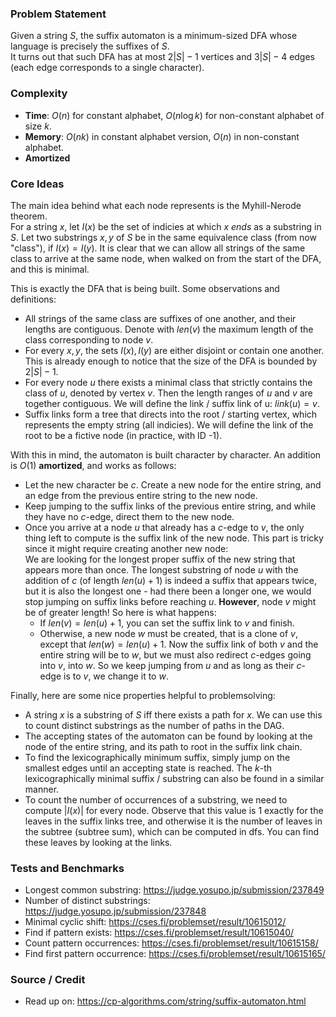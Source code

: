 ### Problem Statement
Given a string $S$, the suffix automaton is a minimum-sized DFA whose language is precisely the suffixes of $S$.<br>
It turns out that such DFA has at most $2|S| - 1$ vertices and $3|S| - 4$ edges (each edge corresponds to a single character).

### Complexity
- **Time**: $O(n)$ for constant alphabet, $O(n \log k)$ for non-constant alphabet of size $k$.
- **Memory**: $O(nk)$ in constant alphabet version, $O(n)$ in non-constant alphabet.
- **Amortized**

### Core Ideas
The main idea behind what each node represents is the Myhill-Nerode theorem.<br>
For a string $x$, let $I(x)$ be the set of indicies at which $x$ *ends* as a substring in $S$. Let two substrings $x, y$ of $S$ be in the same equivalence class (from now "class"), if $I(x) = I(y)$. It is clear that we can allow all strings of the same class to arrive at the same node, when walked on from the start of the DFA, and this is minimal.

This is exactly the DFA that is being built. Some observations and definitions:
- All strings of the same class are suffixes of one another, and their lengths are contiguous. Denote with $len(v)$ the maximum length of the class corresponding to node $v$.
- For every $x, y$, the sets $I(x), I(y)$ are either disjoint or contain one another. This is already enough to notice that the size of the DFA is bounded by $2|S| - 1$.
- For every node $u$ there exists a minimal class that strictly contains the class of $u$, denoted by vertex $v$. Then the length ranges of $u$ and $v$ are together contiguous. We will define the link / suffix link of u: $link(u) = v$.
- Suffix links form a tree that directs into the root / starting vertex, which represents the empty string (all indicies). We will define the link of the root to be a fictive node (in practice, with ID -1).

With this in mind, the automaton is built character by character. An addition is $O(1)$ **amortized**, and works as follows:
- Let the new character be $c$. Create a new node for the entire string, and an edge from the previous entire string to the new node.
- Keep jumping to the suffix links of the previous entire string, and while they have no $c$-edge, direct them to the new node.
- Once you arrive at a node $u$ that already has a $c$-edge to $v$, the only thing left to compute is the suffix link of the new node. This part is tricky since it might require creating another new node:<br>
We are looking for the longest proper suffix of the new string that appears more than once. The longest substring of node $u$ with the addition of $c$ (of length $len(u) + 1$) is indeed a suffix that appears twice, but it is also the longest one - had there been a longer one, we would stop jumping on suffix links before reaching $u$. **However**, node $v$ might be of greater length! So here is what happens:
  - If $len(v) = len(u) + 1$, you can set the suffix link to $v$ and finish.
  - Otherwise, a new node $w$ must be created, that is a clone of $v$, except that $len(w) = len(u) + 1$. Now the suffix link of both $v$ and the entire string will be to $w$, but we must also redirect $c$-edges going into $v$, into $w$. So we keep jumping from $u$ and as long as their $c$-edge is to $v$, we change it to $w$.

Finally, here are some nice properties helpful to problemsolving:
- A string $x$ is a substring of $S$ iff there exists a path for $x$. We can use this to count distinct substrings as the number of paths in the DAG.
- The accepting states of the automaton can be found by looking at the node of the entire string, and its path to root in the suffix link chain.
- To find the lexicographically minimum suffix, simply jump on the smallest edges until an accepting state is reached. The $k$-th lexicographically minimal suffix / substring can also be found in a similar manner.
- To count the number of occurrences of a substring, we need to compute $|I(x)|$ for every node. Observe that this value is 1 exactly for the leaves in the suffix links tree, and otherwise it is the number of leaves in the subtree (subtree sum), which can be computed in dfs. You can find these leaves by looking at the links.

### Tests and Benchmarks
- Longest common substring: https://judge.yosupo.jp/submission/237849
- Number of distinct substrings: https://judge.yosupo.jp/submission/237848
- Minimal cyclic shift: https://cses.fi/problemset/result/10615012/
- Find if pattern exists: https://cses.fi/problemset/result/10615040/
- Count pattern occurrences: https://cses.fi/problemset/result/10615158/
- Find first pattern occurrence: https://cses.fi/problemset/result/10615165/

### Source / Credit
- Read up on: https://cp-algorithms.com/string/suffix-automaton.html